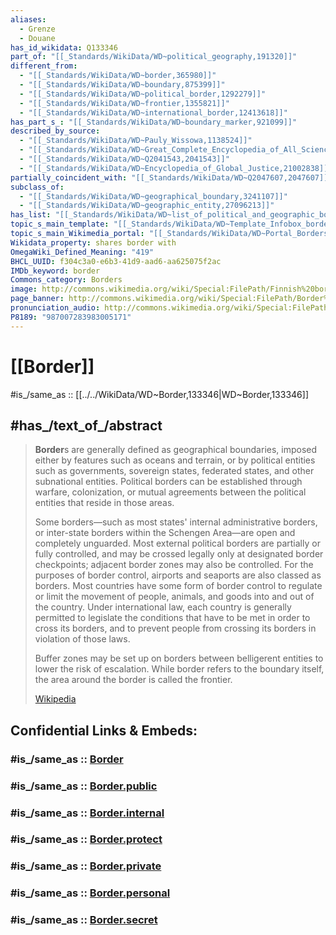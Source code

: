 ```yaml
---
aliases:
  - Grenze
  - Douane
has_id_wikidata: Q133346
part_of: "[[_Standards/WikiData/WD~political_geography,191320]]"
different_from:
  - "[[_Standards/WikiData/WD~border,365980]]"
  - "[[_Standards/WikiData/WD~boundary,875399]]"
  - "[[_Standards/WikiData/WD~political_border,1292279]]"
  - "[[_Standards/WikiData/WD~frontier,1355821]]"
  - "[[_Standards/WikiData/WD~international_border,12413618]]"
has_part_s_: "[[_Standards/WikiData/WD~boundary_marker,921099]]"
described_by_source:
  - "[[_Standards/WikiData/WD~Pauly_Wissowa,1138524]]"
  - "[[_Standards/WikiData/WD~Great_Complete_Encyclopedia_of_All_Sciences_and_Arts,1547546]]"
  - "[[_Standards/WikiData/WD~Q2041543,2041543]]"
  - "[[_Standards/WikiData/WD~Encyclopedia_of_Global_Justice,21002838]]"
partially_coincident_with: "[[_Standards/WikiData/WD~Q2047607,2047607]]"
subclass_of:
  - "[[_Standards/WikiData/WD~geographical_boundary,3241107]]"
  - "[[_Standards/WikiData/WD~geographic_entity,27096213]]"
has_list: "[[_Standards/WikiData/WD~list_of_political_and_geographic_borders,6634113]]"
topic_s_main_template: "[[_Standards/WikiData/WD~Template_Infobox_border,11838883]]"
topic_s_main_Wikimedia_portal: "[[_Standards/WikiData/WD~Portal_Borders,64827278]]"
Wikidata_property: shares border with
OmegaWiki_Defined_Meaning: "419"
BHCL_UUID: f304c3a0-e6b3-41d9-aad6-aa625075f2ac
IMDb_keyword: border
Commons_category: Borders
image: http://commons.wikimedia.org/wiki/Special:FilePath/Finnish%20border%20sign%20Kilpisjarvi.JPG
page_banner: http://commons.wikimedia.org/wiki/Special:FilePath/Border%20banner.jpg
pronunciation_audio: http://commons.wikimedia.org/wiki/Special:FilePath/LL-Q150%20%28fra%29-Visiteuse%20JEP%20%28Madehub%29-fronti%C3%A8re.wav
P8189: "987007283983005171"
---
```

# [[Border]] 

#is_/same_as :: [[../../WikiData/WD~Border,133346|WD~Border,133346]] 

## #has_/text_of_/abstract 

> **Border**s are generally defined as geographical boundaries, imposed either by features such as oceans and terrain, or by political entities such as governments, sovereign states, federated states, and other subnational entities. Political borders can be established through warfare, colonization, or mutual agreements between the political entities that reside in those areas.
>
> Some borders—such as most states' internal administrative borders, or inter-state borders within the Schengen Area—are open and completely unguarded. Most external political borders are partially or fully controlled, and may be crossed legally only at designated border checkpoints; adjacent border zones may also be controlled. For the purposes of border control, airports and seaports are also classed as borders. Most countries have some form of border control to regulate or limit the movement of people, animals, and goods into and out of the country. Under international law, each country is generally permitted to legislate the conditions that have to be met in order to cross its borders, and to prevent people from crossing its borders in violation of those laws.
>
> 
>
> Buffer zones may be set up on borders between belligerent entities to lower the risk of escalation. While border refers to the boundary itself, the area around the border is called the frontier.
>
> [Wikipedia](https://en.wikipedia.org/wiki/Border) 


## Confidential Links & Embeds: 

### #is_/same_as :: [Border](/_Standards/Earth/Continent/Border.md) 

### #is_/same_as :: [Border.public](/_public/Earth/Continent/Border.public.md) 

### #is_/same_as :: [Border.internal](/_internal/Earth/Continent/Border.internal.md) 

### #is_/same_as :: [Border.protect](/_protect/Earth/Continent/Border.protect.md) 

### #is_/same_as :: [Border.private](/_private/Earth/Continent/Border.private.md) 

### #is_/same_as :: [Border.personal](/_personal/Earth/Continent/Border.personal.md) 

### #is_/same_as :: [Border.secret](/_secret/Earth/Continent/Border.secret.md)

